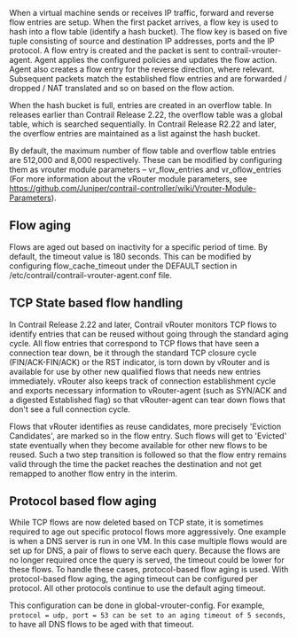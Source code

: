 When a virtual machine sends or receives IP traffic, forward and reverse flow entries are setup. When the first packet arrives, a flow key is used to hash into a flow table (identify a hash bucket). The flow key is based on five tuple consisting of source and destination IP addresses, ports and the IP protocol. A flow entry is created and the packet is sent to contrail-vrouter-agent. Agent applies the configured policies and updates the flow action. Agent also creates a flow entry for the reverse direction, where relevant. Subsequent packets match the established flow entries and are forwarded / dropped / NAT translated and so on based on the flow action.

When the hash bucket is full, entries are created in an overflow table. In releases earlier than Contrail Release 2.22, the overflow table was a global table, which is searched sequentially. In Contrail Release R2.22 and later, the overflow entries are maintained as a list against the hash bucket.

By default, the maximum number of flow table and overflow table entries are 512,000 and 8,000 respectively. These can be modified by configuring them as vrouter module parameters – vr_flow_entries and vr_oflow_entries (For more information about the vRouter module parameters, see https://github.com/Juniper/contrail-controller/wiki/Vrouter-Module-Parameters).

## Flow aging
Flows are aged out based on inactivity for a specific period of time. By default, the timeout value is 180 seconds. This can be modified by configuring flow_cache_timeout under the DEFAULT section in /etc/contrail/contrail-vrouter-agent.conf file.

## TCP State based flow handling
In Contrail Release 2.22 and later, Contrail vRouter monitors TCP flows to identify entries that can be reused without going through the standard aging cycle. All flow entries that correspond to TCP flows that have seen a connection tear down, be it through the standard TCP closure cycle (FIN/ACK-FIN/ACK) or the RST indicator, is torn down by vRouter and is available for use by other new qualified flows that needs new entries immediately. vRouter also keeps track of connection establishment cycle and exports necessary information to vRouter-agent (such as SYN/ACK and a digested Established flag) so that vRouter-agent can tear down flows that don't see a full connection cycle.

Flows that vRouter identifies as reuse candidates, more precisely 'Eviction Candidates', are marked so in the flow entry. Such flows will get to 'Evicted' state eventually when they become available for other new flows to be reused. Such a two step transition is followed so that the flow entry remains valid through the time the packet reaches the destination and not get remapped to another flow entry in the interim.


## Protocol based flow aging
While TCP flows are now deleted based on TCP state, it is sometimes required to age out specific protocol flows more aggressively. One example is when a DNS server is run in one VM. In this case multiple flows would are set up for DNS, a pair of flows to serve each query. Because the flows are no longer required once the query is served, the timeout could be lower for these flows. To handle these cases, protocol-based flow aging is used. With protocol-based flow aging, the aging timeout can be configured per protocol. All other protocols continue to use the default aging timeout.  

This configuration can be done in global-vrouter-config. For example, `protocol = udp, port = 53 can be set to an aging timeout of 5 seconds`, to have all DNS flows to be aged with that timeout.
